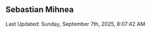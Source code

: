 <h2>Sebastian Mihnea</h2>

<!--RECENT_ACTIVITY:start-->
<!--RECENT_ACTIVITY:end-->
<!--RECENT_ACTIVITY:last_update-->
Last Updated: Sunday, September 7th, 2025, 8:07:42 AM
<!--RECENT_ACTIVITY:last_update_end-->

<!---LOL-STATS-START-HERE--->
<!---LOL-STATS-END-HERE--->
